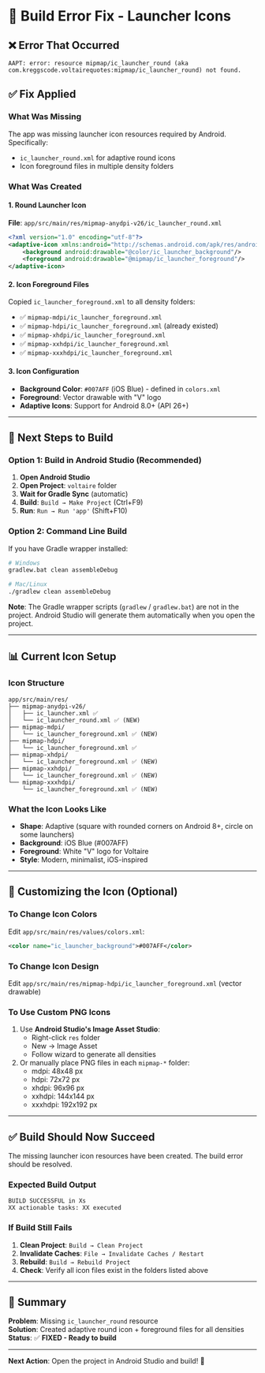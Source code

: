 # 🔧 Build Error Fix - Launcher Icons

## ❌ Error That Occurred
```
AAPT: error: resource mipmap/ic_launcher_round (aka com.kreggscode.voltairequotes:mipmap/ic_launcher_round) not found.
```

## ✅ Fix Applied

### What Was Missing
The app was missing launcher icon resources required by Android. Specifically:
- `ic_launcher_round.xml` for adaptive round icons
- Icon foreground files in multiple density folders

### What Was Created

#### 1. Round Launcher Icon
**File**: `app/src/main/res/mipmap-anydpi-v26/ic_launcher_round.xml`
```xml
<?xml version="1.0" encoding="utf-8"?>
<adaptive-icon xmlns:android="http://schemas.android.com/apk/res/android">
    <background android:drawable="@color/ic_launcher_background"/>
    <foreground android:drawable="@mipmap/ic_launcher_foreground"/>
</adaptive-icon>
```

#### 2. Icon Foreground Files
Copied `ic_launcher_foreground.xml` to all density folders:
- ✅ `mipmap-mdpi/ic_launcher_foreground.xml`
- ✅ `mipmap-hdpi/ic_launcher_foreground.xml` (already existed)
- ✅ `mipmap-xhdpi/ic_launcher_foreground.xml`
- ✅ `mipmap-xxhdpi/ic_launcher_foreground.xml`
- ✅ `mipmap-xxxhdpi/ic_launcher_foreground.xml`

#### 3. Icon Configuration
- **Background Color**: `#007AFF` (iOS Blue) - defined in `colors.xml`
- **Foreground**: Vector drawable with "V" logo
- **Adaptive Icons**: Support for Android 8.0+ (API 26+)

---

## 🚀 Next Steps to Build

### Option 1: Build in Android Studio (Recommended)
1. **Open Android Studio**
2. **Open Project**: `voltaire` folder
3. **Wait for Gradle Sync** (automatic)
4. **Build**: `Build → Make Project` (Ctrl+F9)
5. **Run**: `Run → Run 'app'` (Shift+F10)

### Option 2: Command Line Build
If you have Gradle wrapper installed:
```bash
# Windows
gradlew.bat clean assembleDebug

# Mac/Linux
./gradlew clean assembleDebug
```

**Note**: The Gradle wrapper scripts (`gradlew` / `gradlew.bat`) are not in the project. Android Studio will generate them automatically when you open the project.

---

## 📊 Current Icon Setup

### Icon Structure
```
app/src/main/res/
├── mipmap-anydpi-v26/
│   ├── ic_launcher.xml ✅
│   └── ic_launcher_round.xml ✅ (NEW)
├── mipmap-mdpi/
│   └── ic_launcher_foreground.xml ✅ (NEW)
├── mipmap-hdpi/
│   └── ic_launcher_foreground.xml ✅
├── mipmap-xhdpi/
│   └── ic_launcher_foreground.xml ✅ (NEW)
├── mipmap-xxhdpi/
│   └── ic_launcher_foreground.xml ✅ (NEW)
└── mipmap-xxxhdpi/
    └── ic_launcher_foreground.xml ✅ (NEW)
```

### What the Icon Looks Like
- **Shape**: Adaptive (square with rounded corners on Android 8+, circle on some launchers)
- **Background**: iOS Blue (#007AFF)
- **Foreground**: White "V" logo for Voltaire
- **Style**: Modern, minimalist, iOS-inspired

---

## 🎨 Customizing the Icon (Optional)

### To Change Icon Colors
Edit `app/src/main/res/values/colors.xml`:
```xml
<color name="ic_launcher_background">#007AFF</color>
```

### To Change Icon Design
Edit `app/src/main/res/mipmap-hdpi/ic_launcher_foreground.xml` (vector drawable)

### To Use Custom PNG Icons
1. Use **Android Studio's Image Asset Studio**:
   - Right-click `res` folder
   - New → Image Asset
   - Follow wizard to generate all densities
2. Or manually place PNG files in each `mipmap-*` folder:
   - mdpi: 48x48 px
   - hdpi: 72x72 px
   - xhdpi: 96x96 px
   - xxhdpi: 144x144 px
   - xxxhdpi: 192x192 px

---

## ✅ Build Should Now Succeed

The missing launcher icon resources have been created. The build error should be resolved.

### Expected Build Output
```
BUILD SUCCESSFUL in Xs
XX actionable tasks: XX executed
```

### If Build Still Fails
1. **Clean Project**: `Build → Clean Project`
2. **Invalidate Caches**: `File → Invalidate Caches / Restart`
3. **Rebuild**: `Build → Rebuild Project`
4. **Check**: Verify all icon files exist in the folders listed above

---

## 📝 Summary

**Problem**: Missing `ic_launcher_round` resource  
**Solution**: Created adaptive round icon + foreground files for all densities  
**Status**: ✅ **FIXED - Ready to build**

---

**Next Action**: Open the project in Android Studio and build! 🚀
